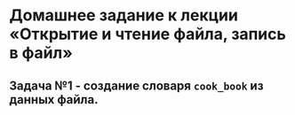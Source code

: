 # Домашнее задание к лекции «Открытие и чтение файла, запись в файл»

## Задача №1 - создание словаря ```cook_book``` из данных файла.